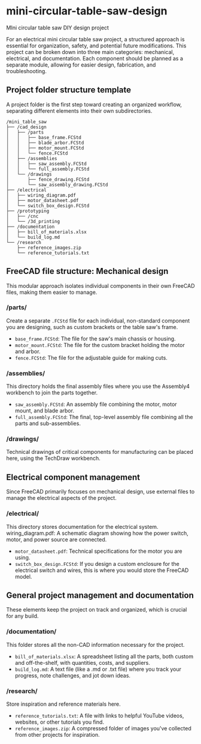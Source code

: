 # mini-circular-table-saw-design

MIni circular table saw DIY design project

For an electrical mini circular table saw project, a structured approach is essential for organization, safety, and potential future modifications. This project can be broken down into three main categories: mechanical, electrical, and documentation. Each component should be planned as a separate module, allowing for easier design, fabrication, and troubleshooting.

## Project folder structure template

A project folder is the first step toward creating an organized workflow, separating different elements into their own subdirectories.

```
/mini_table_saw
├── /cad_design
│   ├── /parts
│   │   ├── base_frame.FCStd
│   │   ├── blade_arbor.FCStd
│   │   ├── motor_mount.FCStd
│   │   └── fence.FCStd
│   ├── /assemblies
│   │   ├── saw_assembly.FCStd
│   │   └── full_assembly.FCStd
│   └── /drawings
│       ├── fence_drawing.FCStd
│       └── saw_assembly_drawing.FCStd
├── /electrical
│   ├── wiring_diagram.pdf
│   ├── motor_datasheet.pdf
│   └── switch_box_design.FCStd
├── /prototyping
│   ├── /cnc
│   └── /3d_printing
├── /documentation
│   ├── bill_of_materials.xlsx
│   └── build_log.md
└── /research
    ├── reference_images.zip
    └── reference_tutorials.txt
```
## FreeCAD file structure: Mechanical design

This modular approach isolates individual components in their own FreeCAD files, making them easier to manage. 

### /parts/

Create a separate `.FCStd` file for each individual, non-standard component you are designing, such as custom brackets or the table saw's frame. 

- `base_frame.FCStd`: The file for the saw's main chassis or housing.
- `motor_mount.FCStd`: The file for the custom bracket holding the motor and arbor.
- `fence.FCStd`: The file for the adjustable guide for making cuts. 

### /assemblies/

This directory holds the final assembly files where you use the Assembly4 workbench to join the parts together. 

- `saw_assembly.FCStd`: An assembly file combining the motor, motor mount, and blade arbor.
- `full_assembly.FCStd`: The final, top-level assembly file combining all the parts and sub-assemblies.

### /drawings/

Technical drawings of critical components for manufacturing can be placed here, using the TechDraw workbench.

## Electrical component management

Since FreeCAD primarily focuses on mechanical design, use external files to manage the electrical aspects of the project. 

### /electrical/

This directory stores documentation for the electrical system. 
wiring_diagram.pdf: A schematic diagram showing how the power switch, motor, and power source are connected.

- `motor_datasheet.pdf`: Technical specifications for the motor you are using.
- `switch_box_design.FCStd`: If you design a custom enclosure for the electrical switch and wires, this is where you would store the FreeCAD model.

## General project management and documentation

These elements keep the project on track and organized, which is crucial for any build.

### /documentation/

This folder stores all the non-CAD information necessary for the project.

- `bill_of_materials.xlsx`: A spreadsheet listing all the parts, both custom and off-the-shelf, with quantities, costs, and suppliers.
- `build_log.md`: A text file (like a .md or .txt file) where you track your progress, note challenges, and jot down ideas. 

### /research/

Store inspiration and reference materials here.

- `reference_tutorials.txt`: A file with links to helpful YouTube videos, websites, or other tutorials you find.
- `reference_images.zip`: A compressed folder of images you've collected from other projects for inspiration.